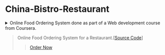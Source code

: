 # China-Bistro-Restaurant
 
<details>
  <summary>Online Food Ordering System done as part of a Web development course from Coursera.</summary>
  <summary>A fully functional web application that utilizes Ajax to expose server-side functionality and data to the end user.</summary>
</details>


> Online Food Ordering System for a Restaurant.[[Source Code](https://github.com/Polkam-Vineeth/WebApp-Projects/tree/CoolWebBranch)]
>> [Order Now](https://polkam-vineeth.github.io/WebApp-Projects/Module-5/index.html)

